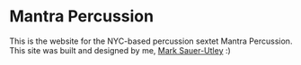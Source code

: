 # Mantra Percussion

This is the website for the NYC-based percussion sextet Mantra Percussion. This site was built and designed by me, [Mark Sauer-Utley](https://www.marksauerutley.com) :)
